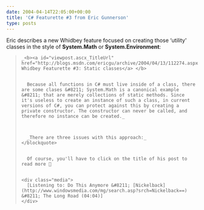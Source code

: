 ```yaml
---
date: 2004-04-14T22:05:00+00:00
title: 'C# Featurette #3 from Eric Gunnerson'
type: posts
---
```

Eric describes a new Whidbey feature focused on creating those &#8216;utility' classes in the style of **System.Math** or **System.Environment**:

<blockquote dir="ltr" style="MARGIN-RIGHT: 0px">

    _<b><a id="viewpost.ascx_TitleUrl" href="http://blogs.msdn.com/ericgu/archive/2004/04/13/112274.aspx">C# Whidbey Featurette #3: Static classes</a> </b>


      Because all functions in C# must live inside of a class, there are some clases &#8211; System.Math is a canonical example &#8211; that are merely collections of static methods. Since it's useless to create an instance of such a class, in current versions of C#, you can protect against this by creating a private constructor. The constructor can never be called, and therefore no instance can be created._



      _There are three issues with this approach:_
    </blockquote>


      Of course, you'll have to click on the title of his post to read more 🙂


    <div class="media">
      [Listening to: Do This Anymore &#8211; [Nickelback](http://www.windowsmedia.com/mg/search.asp?srch=Nickelback==) &#8211; The Long Road (04:04)]
    </div>






